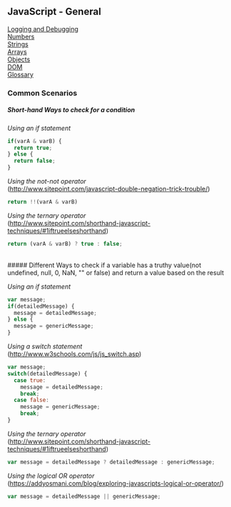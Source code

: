## JavaScript - General

[Logging and Debugging](logging-debugging.md)<br>
[Numbers](numbers.md)<br>
[Strings](strings.md)<br>
[Arrays](arrays.md)<br>
[Objects](objects.md)<br>
[DOM](dom.md)<br>
[Glossary](glossary.md)

### Common Scenarios

##### Short-hand Ways to check for a condition
*Using an if statement*
```js
if(varA & varB) {
  return true;
} else {
  return false;
}
```

*Using the not-not operator* <br>
(http://www.sitepoint.com/javascript-double-negation-trick-trouble/)
```js
return !!(varA & varB)
```

*Using the ternary operator* <br>
(http://www.sitepoint.com/shorthand-javascript-techniques/#1iftrueelseshorthand)
```js
return (varA & varB) ? true : false;
```

<br>
##### Different Ways to check if a variable has a truthy value(not undefined, null, 0, NaN, "" or false) and return a value based on the result

*Using an if statement*
```js
var message;
if(detailedMessage) {
  message = detailedMessage;
} else {
  message = genericMessage;
}
```

*Using a switch statement* <br>
(http://www.w3schools.com/js/js_switch.asp)
```js
var message;
switch(detailedMessage) {
  case true:
    message = detailedMessage;
    break;
  case false:
    message = genericMessage;
    break;
}
```

*Using the ternary operator* <br>
(http://www.sitepoint.com/shorthand-javascript-techniques/#1iftrueelseshorthand)
```js
var message = detailedMessage ? detailedMessage : genericMessage;
```

*Using the logical OR operator* <br>
(https://addyosmani.com/blog/exploring-javascripts-logical-or-operator/)
```js
var message = detailedMessage || genericMessage;
```


